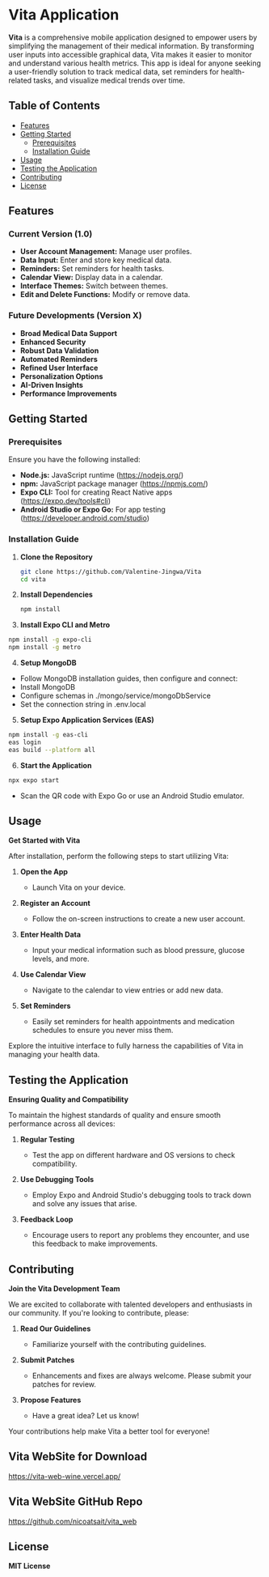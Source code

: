 # Vita Application

**Vita** is a comprehensive mobile application designed to empower users by simplifying the management of their medical information. By transforming user inputs into accessible graphical data, Vita makes it easier to monitor and understand various health metrics. This app is ideal for anyone seeking a user-friendly solution to track medical data, set reminders for health-related tasks, and visualize medical trends over time.

## Table of Contents

- [Features](#features)
- [Getting Started](#getting-started)
  - [Prerequisites](#prerequisites)
  - [Installation Guide](#installation-guide)
- [Usage](#usage)
- [Testing the Application](#testing-the-application)
- [Contributing](#contributing)
- [License](#license)

## Features

### Current Version (1.0)
- **User Account Management:** Manage user profiles.
- **Data Input:** Enter and store key medical data.
- **Reminders:** Set reminders for health tasks.
- **Calendar View:** Display data in a calendar.
- **Interface Themes:** Switch between themes.
- **Edit and Delete Functions:** Modify or remove data.

### Future Developments (Version X)
- **Broad Medical Data Support**
- **Enhanced Security**
- **Robust Data Validation**
- **Automated Reminders**
- **Refined User Interface**
- **Personalization Options**
- **AI-Driven Insights**
- **Performance Improvements**

## Getting Started

### Prerequisites
Ensure you have the following installed:
- **Node.js:** JavaScript runtime (https://nodejs.org/)
- **npm:** JavaScript package manager (https://npmjs.com/)
- **Expo CLI:** Tool for creating React Native apps (https://expo.dev/tools#cli)
- **Android Studio or Expo Go:** For app testing (https://developer.android.com/studio)

### Installation Guide

1. **Clone the Repository**
   ```bash
   git clone https://github.com/Valentine-Jingwa/Vita
   cd vita
   ```
2. **Install Dependencies**
   ```bash
   npm install
   ```
3. **Install Expo CLI and Metro**
```bash
npm install -g expo-cli
npm install -g metro
```

4. **Setup MongoDB**
- Follow MongoDB installation guides, then configure and connect:
- Install MongoDB
- Configure schemas in ./mongo/service/mongoDbService
- Set the connection string in .env.local

5. **Setup Expo Application Services (EAS)**
```bash
npm install -g eas-cli
eas login
eas build --platform all
  ```
6. **Start the Application**
```bash
npx expo start
```
- Scan the QR code with Expo Go or use an Android Studio emulator.

## Usage

**Get Started with Vita**

After installation, perform the following steps to start utilizing Vita:

1. **Open the App**
   - Launch Vita on your device.
   
2. **Register an Account**
   - Follow the on-screen instructions to create a new user account.

3. **Enter Health Data**
   - Input your medical information such as blood pressure, glucose levels, and more.

4. **Use Calendar View**
   - Navigate to the calendar to view entries or add new data.

5. **Set Reminders**
   - Easily set reminders for health appointments and medication schedules to ensure you never miss them.

Explore the intuitive interface to fully harness the capabilities of Vita in managing your health data.

## Testing the Application

**Ensuring Quality and Compatibility**

To maintain the highest standards of quality and ensure smooth performance across all devices:

1. **Regular Testing**
   - Test the app on different hardware and OS versions to check compatibility.

2. **Use Debugging Tools**
   - Employ Expo and Android Studio's debugging tools to track down and solve any issues that arise.

3. **Feedback Loop**
   - Encourage users to report any problems they encounter, and use this feedback to make improvements.

## Contributing

**Join the Vita Development Team**

We are excited to collaborate with talented developers and enthusiasts in our community. If you're looking to contribute, please:

1. **Read Our Guidelines**
   - Familiarize yourself with the contributing guidelines.

2. **Submit Patches**
   - Enhancements and fixes are always welcome. Please submit your patches for review.

3. **Propose Features**
   - Have a great idea? Let us know!

Your contributions help make Vita a better tool for everyone!

## Vita WebSite for Download

https://vita-web-wine.vercel.app/

## Vita WebSite GitHub Repo 

https://github.com/nicoatsait/vita_web

## License

**MIT License**










